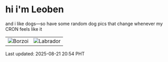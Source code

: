 # hi i'm Leoben

and i like dogs—so have some random dog pics that change whenever my CRON feels like it

|  |  |
|--------|----------|
| ![Borzoi](https://random-dog-vercel.vercel.app/api/random-borzoi?v=1755780875) | ![Labrador](https://random-dog-vercel.vercel.app/api/random-labrador?v=1755780875) |

Last updated: 2025-08-21 20:54 PHT

